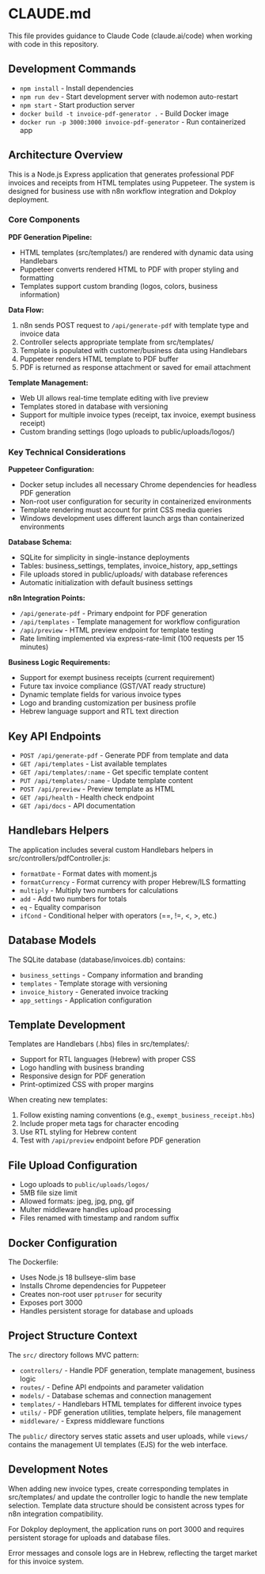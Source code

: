 # CLAUDE.md

This file provides guidance to Claude Code (claude.ai/code) when working with code in this repository.

## Development Commands

- `npm install` - Install dependencies
- `npm run dev` - Start development server with nodemon auto-restart
- `npm start` - Start production server
- `docker build -t invoice-pdf-generator .` - Build Docker image
- `docker run -p 3000:3000 invoice-pdf-generator` - Run containerized app

## Architecture Overview

This is a Node.js Express application that generates professional PDF invoices and receipts from HTML templates using Puppeteer. The system is designed for business use with n8n workflow integration and Dokploy deployment.

### Core Components

**PDF Generation Pipeline:**
- HTML templates (src/templates/) are rendered with dynamic data using Handlebars
- Puppeteer converts rendered HTML to PDF with proper styling and formatting
- Templates support custom branding (logos, colors, business information)

**Data Flow:**
1. n8n sends POST request to `/api/generate-pdf` with template type and invoice data
2. Controller selects appropriate template from src/templates/
3. Template is populated with customer/business data using Handlebars
4. Puppeteer renders HTML template to PDF buffer
5. PDF is returned as response attachment or saved for email attachment

**Template Management:**
- Web UI allows real-time template editing with live preview
- Templates stored in database with versioning
- Support for multiple invoice types (receipt, tax invoice, exempt business receipt)
- Custom branding settings (logo uploads to public/uploads/logos/)

### Key Technical Considerations

**Puppeteer Configuration:**
- Docker setup includes all necessary Chrome dependencies for headless PDF generation
- Non-root user configuration for security in containerized environments
- Template rendering must account for print CSS media queries
- Windows development uses different launch args than containerized environments

**Database Schema:**
- SQLite for simplicity in single-instance deployments
- Tables: business_settings, templates, invoice_history, app_settings
- File uploads stored in public/uploads/ with database references
- Automatic initialization with default business settings

**n8n Integration Points:**
- `/api/generate-pdf` - Primary endpoint for PDF generation
- `/api/templates` - Template management for workflow configuration
- `/api/preview` - HTML preview endpoint for template testing
- Rate limiting implemented via express-rate-limit (100 requests per 15 minutes)

**Business Logic Requirements:**
- Support for exempt business receipts (current requirement)
- Future tax invoice compliance (GST/VAT ready structure)
- Dynamic template fields for various invoice types
- Logo and branding customization per business profile
- Hebrew language support and RTL text direction

## Key API Endpoints

- `POST /api/generate-pdf` - Generate PDF from template and data
- `GET /api/templates` - List available templates
- `GET /api/templates/:name` - Get specific template content
- `PUT /api/templates/:name` - Update template content
- `POST /api/preview` - Preview template as HTML
- `GET /api/health` - Health check endpoint
- `GET /api/docs` - API documentation

## Handlebars Helpers

The application includes several custom Handlebars helpers in src/controllers/pdfController.js:
- `formatDate` - Format dates with moment.js
- `formatCurrency` - Format currency with proper Hebrew/ILS formatting
- `multiply` - Multiply two numbers for calculations
- `add` - Add two numbers for totals
- `eq` - Equality comparison
- `ifCond` - Conditional helper with operators (==, !=, <, >, etc.)

## Database Models

The SQLite database (database/invoices.db) contains:
- `business_settings` - Company information and branding
- `templates` - Template storage with versioning
- `invoice_history` - Generated invoice tracking
- `app_settings` - Application configuration

## Template Development

Templates are Handlebars (.hbs) files in src/templates/:
- Support for RTL languages (Hebrew) with proper CSS
- Logo handling with business branding
- Responsive design for PDF generation
- Print-optimized CSS with proper margins

When creating new templates:
1. Follow existing naming conventions (e.g., `exempt_business_receipt.hbs`)
2. Include proper meta tags for character encoding
3. Use RTL styling for Hebrew content
4. Test with `/api/preview` endpoint before PDF generation

## File Upload Configuration

- Logo uploads to `public/uploads/logos/`
- 5MB file size limit
- Allowed formats: jpeg, jpg, png, gif
- Multer middleware handles upload processing
- Files renamed with timestamp and random suffix

## Docker Configuration

The Dockerfile:
- Uses Node.js 18 bullseye-slim base
- Installs Chrome dependencies for Puppeteer
- Creates non-root user `pptruser` for security
- Exposes port 3000
- Handles persistent storage for database and uploads

## Project Structure Context

The `src/` directory follows MVC pattern:
- `controllers/` - Handle PDF generation, template management, business logic
- `routes/` - Define API endpoints and parameter validation
- `models/` - Database schemas and connection management
- `templates/` - Handlebars HTML templates for different invoice types
- `utils/` - PDF generation utilities, template helpers, file management
- `middleware/` - Express middleware functions

The `public/` directory serves static assets and user uploads, while `views/` contains the management UI templates (EJS) for the web interface.

## Development Notes

When adding new invoice types, create corresponding templates in src/templates/ and update the controller logic to handle the new template selection. Template data structure should be consistent across types for n8n integration compatibility.

For Dokploy deployment, the application runs on port 3000 and requires persistent storage for uploads and database files.

Error messages and console logs are in Hebrew, reflecting the target market for this invoice system.